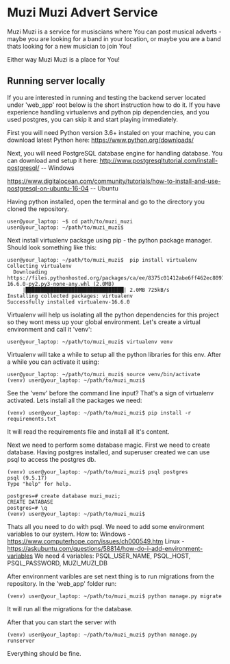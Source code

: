 # Muzi Muzi Advert Service

Muzi Muzi is a service for musiscians where You can post musical adverts - 
maybe you are looking for a band in your location, or maybe you are a band
thats looking for a new musician to join You!

Either way Muzi Muzi is a place for You!

## Running server locally

If you are interested in running and testing the backend server located under 'web_app' root below is the short instruction 
how to do it. If you have experience handling virtualenvs and python pip dependencies, and you used postgres, you can skip it
and start playing immediately.

First you will need Python version 3.6+ instaled on your machine, you can download latest Python here:
https://www.python.org/downloads/

Next, you will need PostgreSQL database engine for handling database. You can download and setup it here:
http://www.postgresqltutorial.com/install-postgresql/ -- Windows

https://www.digitalocean.com/community/tutorials/how-to-install-and-use-postgresql-on-ubuntu-16-04 -- Ubuntu


Having python installed, open the terminal and go to the directory you cloned the repository.
```
user@your_laptop: ~$ cd path/to/muzi_muzi
user@your_laptop: ~/path/to/muzi_muzi$ 
```

Next install virtualenv package using pip - the python package manager. Should look something like this:
```
user@your_laptop: ~/path/to/muzi_muzi$  pip install virtualenv
Collecting virtualenv
  Downloading https://files.pythonhosted.org/packages/ca/ee/8375c01412abe6ff462ec80970e6bb1c4308724d4366d7519627c98691ab/virtualenv-16.6.0-py2.py3-none-any.whl (2.0MB)
     |████████████████████████████████| 2.0MB 725kB/s 
Installing collected packages: virtualenv
Successfully installed virtualenv-16.6.0
```
Virtualenv will help us isolating all the python dependencies for this project so they wont mess up your global environment.
Let's create a virtual environment and call it 'venv':
```
user@your_laptop: ~/path/to/muzi_muzi$ virtualenv venv
```
Virtualenv will take a while to setup all the python libraries for this env.
After a while you can activate it using:
```
user@your_laptop: ~/path/to/muzi_muzi$ source venv/bin/activate
(venv) user@your_laptop: ~/path/to/muzi_muzi$
```
See the 'venv' before the command line input? That's a sign of virtualenv activated.
Lets install all the packages we need:
```
(venv) user@your_laptop: ~/path/to/muzi_muzi$ pip install -r requirements.txt
```
It will read the requirements file and install all it's content.

Next we need to perform some database magic. First we need to create database.
Having postgres installed, and superuser created we can use psql to access the postgres db.
```
(venv) user@your_laptop: ~/path/to/muzi_muzi$ psql postgres
psql (9.5.17)
Type "help" for help.

postgres=# create database muzi_muzi;
CREATE DATABASE
postgres=# \q
(venv) user@your_laptop: ~/path/to/muzi_muzi$
```
Thats all you need to do with psql. We need to add some environment variables to our system. 
How to:
Windows - https://www.computerhope.com/issues/ch000549.htm
Linux - https://askubuntu.com/questions/58814/how-do-i-add-environment-variables
We need 4 variables:
PSQL_USER_NAME,
PSQL_HOST,
PSQL_PASSWORD,
MUZI_MUZI_DB

After environment varibles are set next thing is to run migrations from the repository.
In the 'web_app' folder run:
```
(venv) user@your_laptop: ~/path/to/muzi_muzi$ python manage.py migrate
```
It will run all the migrations for the database.

After that you can start the server with
```
(venv) user@your_laptop: ~/path/to/muzi_muzi$ python manage.py runserver
```
Everything should be fine.
